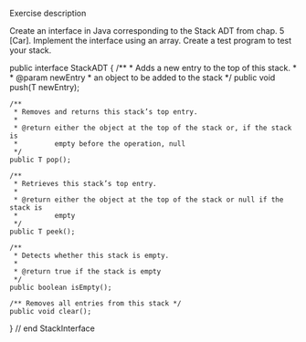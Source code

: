 Exercise description

Create an interface in Java corresponding to the Stack ADT from chap. 5 [Car]. Implement the interface using an array.
Create a test program to test your stack.

public interface StackADT<T> {
	/**
	 * Adds a new entry to the top of this stack.
	 * 
	 * @param newEntry
	 *            an object to be added to the stack
	 */
	public void push(T newEntry);

	/**
	 * Removes and returns this stack’s top entry.
	 * 
	 * @return either the object at the top of the stack or, if the stack is
	 *         empty before the operation, null
	 */
	public T pop();

	/**
	 * Retrieves this stack’s top entry.
	 * 
	 * @return either the object at the top of the stack or null if the stack is
	 *         empty
	 */
	public T peek();

	/**
	 * Detects whether this stack is empty.
	 * 
	 * @return true if the stack is empty
	 */
	public boolean isEmpty();

	/** Removes all entries from this stack */
	public void clear();
} // end StackInterface
